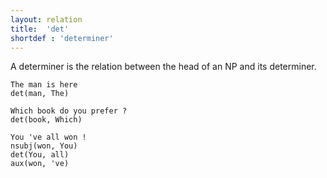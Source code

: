 ```yaml
---
layout: relation
title:  'det'
shortdef : 'determiner'
---
```


A determiner is the relation between the head of an NP and its determiner. 

~~~ sdparse
The man is here
det(man, The)
~~~

~~~ sdparse
Which book do you prefer ?
det(book, Which)
~~~

~~~ sdparse
You 've all won !
nsubj(won, You)
det(You, all)
aux(won, 've)
~~~
<!-- Interlanguage links updated Út zář 29 20:31:50 CEST 2020 -->
